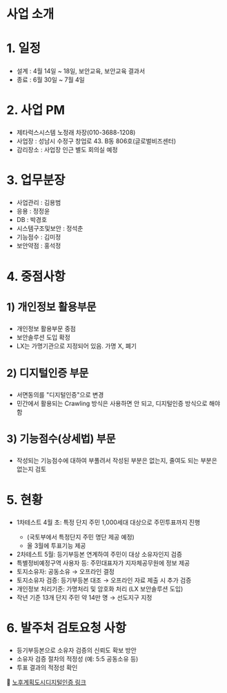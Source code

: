 <div class="folding-section">
  <h1 class="folding-header folded">사업 소개</h1>
  <div class="folding-content hidden">

<h2 class="green-text bold-text" style="font-size:28px;">1. 일정</h2>
<ul>
  <li>설계 : 4월 14일 ~ 18일, 보안교육, 보안교육 결과서</li>
  <li>종료 : 6월 30일 ~ 7월 4일</li>
</ul>

<h2 class="green-text bold-text" style="font-size:28px;">2. 사업 PM</h2>
<ul>
  <li>제타럭스시스템 노정래 차장(010-3688-1208)</li>
  <li>사업장 : 성남시 수정구 창업로 43. B동 806호(글로벌비즈센터)</li>
  <li>감리장소 : 사업장 인근 별도 회의실 예정</li>
</ul>

<h2 class="green-text bold-text" style="font-size:28px;">3. 업무분장</h2>
<ul>
  <li>사업관리 : 김용범</li>
  <li>응용 : 정정윤</li>
  <li>DB : 박경호</li>
  <li>시스템구조및보안 : 정석춘</li>
  <li>기능점수 : 김미정</li>
  <li>보안약점 : 홍석정</li>
</ul>

<h2 class="green-text bold-text" style="font-size:28px;">4. 중점사항</h2>
<h3 class="teal-text bold-text" style="font-size:24px;">1) 개인정보 활용부문</h3>
<ul>
  <li>개인정보 활용부문 중점</li>
  <li>보안솔루션 도입 확정</li>
  <li>LX는 가명기관으로 지정되어 있음. 가명 X, 폐기</li>
</ul>

<h3 class="teal-text bold-text" style="font-size:24px;">2) 디지털인증 부문</h3>
<ul>
  <li>서면동의를 "디지털인증"으로 변경</li>
  <li>민간에서 활용되는 Crawling 방식은 사용하면 안 되고, 디지털인증 방식으로 해야 함</li>
</ul>

<h3 class="teal-text bold-text" style="font-size:24px;">3) 기능점수(상세법) 부문</h3>
<ul>
  <li>작성되는 기능점수에 대하여 부풀려서 작성된 부분은 없는지, 줄여도 되는 부분은 없는지 검토</li>
</ul>

<h2 class="green-text bold-text" style="font-size:28px;">5. 현황</h2>
<ul>
  <li>
    <p>1차테스트 4월 초: 특정 단지 주민 1,000세대 대상으로 주민투표까지 진행</p>
    <ul>
      <li>(국토부에서 특정단지 주민 명단 제공 예정)</li>
      <li>올 3월에 투표기능 제공</li>
    </ul>
  </li>
  <li>2차테스트 5월: 등기부등본 연계하여 주민이 대상 소유자인지 검증</li>
  <li>특별정비예정구역 사용자 등: 주민대표자가 지자체공무원에 정보 제공</li>
  <li>토지소유자: 공동소유 → 오프라인 결정</li>
  <li>토지소유자 검증: 등기부등본 대조 → 오프라인 자료 제출 시 추가 검증</li>
  <li>개인정보 처리기준: 가명처리 및 암호화 처리 (LX 보안솔루션 도입)</li>
  <li>작년 기준 13개 단지 주민 약 14만 명 → 선도지구 지정</li>
</ul>

<h2 class="green-text bold-text" style="font-size:28px;">6. 발주처 검토요청 사항</h2>
<ul>
  <li>등기부등본으로 소유자 검증의 신뢰도 확보 방안</li>
  <li>소유자 검증 절차의 적정성 (예: 5:5 공동소유 등)</li>
  <li>투표 결과의 적정성 확인</li>
</ul>

<p>🔗 <a href="https://flowershow.app/@khopark/audit_public/%EC%97%85%EB%AC%B4/%EA%B0%90%EB%A6%AC/%EB%85%B8%ED%9B%84%EA%B3%84%ED%9E%89%EB%8F%84%EC%8B%9C%EB%94%94%EC%A7%80%ED%84%B8%EC%9D%B8%EC%A6%9D">노후계획도시디지털인증 링크</a></p>


  </div>
</div>
